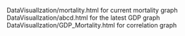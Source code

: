 DataVisuallzation/mortality.html for current mortality graph
DataVisuallzation/abcd.html for the latest GDP graph
DataVisuallzation/GDP_Mortality.html for correlation graph

